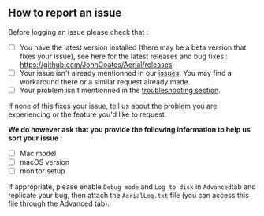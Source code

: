 ## How to report an issue

Before logging an issue please check that :
- [ ] You have the latest version installed (there may be a beta version that fixes your issue), see here for the latest releases and bug fixes : https://github.com/JohnCoates/Aerial/releases
- [ ] Your issue isn't already mentionned in our [issues](https://github.com/JohnCoates/Aerial/issues). You may find a workaround there or a similar request already made.
- [ ] Your problem isn't mentionned in the [troubleshooting section](https://github.com/JohnCoates/Aerial#troubleshooting).

If none of this fixes your issue, tell us about the problem you are experiencing or the feature you'd like to request.

**We do however ask that you provide the following information to help us sort your issue** :
- [ ] Mac model
- [ ] macOS version
- [ ] monitor setup

If appropriate, please enable `Debug mode` and `Log to disk` in `Advanced`tab and replicate your bug, then attach the `AerialLog.txt` file (you can access this file through the Advanced tab).
